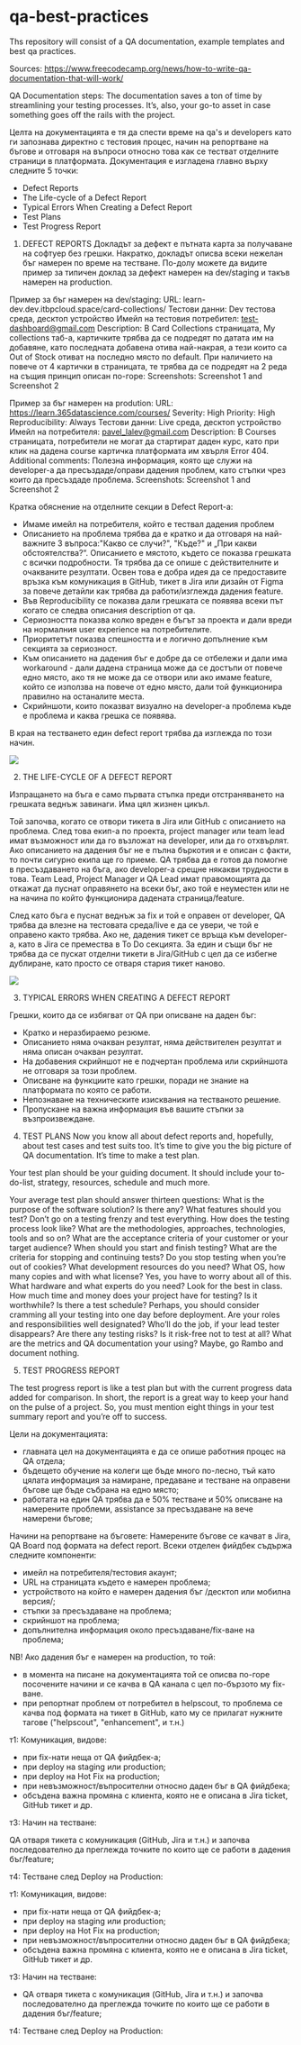 # qa-best-practices
Ths repository will consist of a QA documentation, example templates and best qa practices.

Sources:
https://www.freecodecamp.org/news/how-to-write-qa-documentation-that-will-work/


QA Documentation steps:
The documentation saves a ton of time by streamlining your testing processes. It’s, also, your go-to asset in case something goes off the rails with the project.

Целта на документацията е тя да спести време на qa's и developers като ги запознава директно с тестовия процес, начин на репортване на бъгове и отговаря на въпроси относно това как се тестват отделните страници в платформата. Документация е изгладена главно върху следните 5 точки:
* Defect Reports
* The Life-cycle of a Defect Report
* Typical Errors When Creating a Defect Report
* Test Plans
* Test Progress Report

1. DEFECT REPORTS
Докладът за дефект е пътната карта за получаване на софтуер без грешки. Накратко, докладът описва всеки нежелан бъг намерен по време на тестване. По-долу можете да видите пример за типичен доклад за дефект намерен на dev/staging и такъв намерен на production.

Пример за бъг намерен на dev/staging:
URL: learn-dev.dev.itbpcloud.space/card-collections/
Тестови данни: Dev тестова среда, десктоп устройство
Имейл на тестовия потребител: test-dashboard@gmail.com
Description: В Card Collections страницата, My collections таб-а, картичките трябва да се подредят по датата им на добавяне, като последната добавена отива най-накрая, а тези които са Out of Stock отиват на последно място по default. При наличието на повече от 4 картички в страницата, те трябва да се подредят на 2 реда на същия принцип описан по-горе:
Screenshots: Screenshot 1 and Screenshot 2


Пример за бъг намерен на prodution:
URL: https://learn.365datascience.com/courses/
Severity: High
Priority: High
Reproducibility: Always
Тестови данни: Live среда, десктоп устройство
Имейл на потребителя: pavel_lalev@gmail.com
Description: В Courses страницата, потребители не могат да стартират даден курс, като при клик на дадена course картичка платформата им хвърля Error 404.
Additional comments: Полезна информация, която ще служи на developer-a да пресъздаде/оправи дадения проблем, като стъпки чрез които да пресъздаде проблема.
Screenshots: Screenshot 1 and Screenshot 2

Кратка обяснение на отделните секции в Defect Report-a:
* Имаме имейл на потребителя, който е тествал дадения проблем
* Описанието на проблема трябва да е кратко и да отговаря на най-важните 3 въпроса:"Какво се случи?", "Къде?" и „При какви обстоятелства?“. Описанието е мястото, където се показва грешката с всички подробности. Тя трябва да се опише с действителните и очакваните резултати. Освен това е добра идея да се предоставите връзка към комуникация в GitHub, тикет в Jira или дизайн от Figma за повече детайли как трябва да работи/изглежда дадения feature.
* Във Reproducibility се показва дали грешката се появява всеки път когато се следва описания description от qa.
* Сериозността показва колко вреден е бъгът за проекта и дали вреди на нормалния user experience на потребителите.
* Приоритетът показва спешността и е логично допълнение към секцията за сериозност.
* Към описанието на дадения бъг е добре да се отбележи и дали има workaround - дали дадена страница може да се достъпи от повече едно място, ако тя не може да се отвори или ако имаме feature, който се използва на повече от едно място, дали той функционира правилно на останалите места.
* Скрийншоти, които показват визуално на developer-a проблема къде е проблема и каква грешка се появява.

В края на тестването един defect report трябва да изглежда по този начин.


<img src="defect-report-Jira.png">


2. THE LIFE-CYCLE OF A DEFECT REPORT

Изпращането на бъга е само първата стъпка преди отстраняването на грешката веднъж завинаги. Има цял жизнен цикъл.

Той започва, когато се отвори тикета в Jira или GitHub с описанието на проблема. След това екип-a по проекта, project manager или team lead имат възможност или да го възложат на developer, или да го отхвърлят. Ако описанието на дадения бъг не е пълна бъркотия и е описан с факти, то почти сигурно екипа ще го приеме. QA трябва да е готов да помогне в пресъздаването на бъга, ако developer-а срещне някакви трудности в това. Team Lead, Project Manager и QA Lead имат правомощията да откажат да пуснат оправянето на всеки бъг, ако той е неуместен или не на начина по който функционира дадената страница/feature.

След като бъга е пуснат веднъж за fix и той е оправен от developer, QA трябва да влезне на тестовата среда/live е да се увери, че той е оправено както трябва. Ако не, дадения тикет се връща към developer-a, като в Jira се премества в To Do секцията. За един и същи бъг не трябва да се пускат отделни тикети в Jira/GitHub с цел да се избегне дублиране, като просто се отваря стария тикет наново.

<img src="defect-report.png">


3. TYPICAL ERRORS WHEN CREATING A DEFECT REPORT

Грешки, които да се избягват от QA при описване на даден бъг:
* Кратко и неразбираемо резюме.
* Описанието няма очакван резултат, няма действителен резултат и няма описан очакван резултат.
* На добавения скрийншот не е подчертан проблема или скрийншота не отговаря за този проблем.
* Описване на функциите като грешки, поради не знание на платформата по която се работи.
* Непознаване на техническите изисквания на тестваното решение.
* Пропускане на важна информация във вашите стъпки за възпроизвеждане.


4. TEST PLANS
Now you know all about defect reports and, hopefully, about test cases and test suits too. It’s time to give you the big picture of QA documentation. It’s time to make a test plan.

Your test plan should be your guiding document. It should include your to-do-list, strategy, resources, schedule and much more.

Your average test plan should answer thirteen questions:
What is the purpose of the software solution? Is there any?
What features should you test? Don’t go on a testing frenzy and test everything.
How does the testing process look like? What are the methodologies, approaches, technologies, tools and so on?
What are the acceptance criteria of your customer or your target audience?
When should you start and finish testing?
What are the criteria for stopping and continuing tests? Do you stop testing when you’re out of cookies?
What development resources do you need? What OS, how many copies and with what license? Yes, you have to worry about all of this.
What hardware and what experts do you need? Look for the best in class.
How much time and money does your project have for testing? Is it worthwhile?
Is there a test schedule? Perhaps, you should consider cramming all your testing into one day before deployment.
Are your roles and responsibilities well designated? Who’ll do the job, if your lead tester disappears?
Are there any testing risks? Is it risk-free not to test at all? 
What are the metrics and QA documentation your using? Maybe, go Rambo and document nothing.


5. TEST PROGRESS REPORT

The test progress report is like a test plan but with the current progress data added for comparison. In short, the report is a great way to keep your hand on the pulse of a project. So, you must mention eight things in your test summary report and you’re off to success.


Цели на документацията:
* главната цел на документацията е да се опише работния процес на QA отдела;
* бъдещето обучение на колеги ще бъде много по-лесно, тъй като цялата информация за намиране, предаване и тестване на оправени бъгове ще бъде събрана на едно място;
* работата на един QA трябва да е 50% тестване и 50% описване на намерените проблеми, assistance за пресъздаване на вече намерени бъгове;


Начини на репортване на бъговете:
Намерените бъгове се качват в Jira, QA Board под формата на defect report. Всеки отделен фийдбек съдържа следните компоненти:
* имейл на потребителя/тестовия акаунт;
* URL на страницата където е намерен проблема;
* устройството на който е намерен дадения бъг /десктоп или мобилна версия/;
* стъпки за пресъздаване на проблема;
* скрийншот на проблема;
* допълнителна информация около пресъздаване/fix-ване на проблема;

NB! Ако дадения бъг е намерен на production, то той:
* в момента на писане на документацията той се описва по-горе посочените начини и се качва в QA канала с цел по-бързото му fix-ване.
* при репортнат проблем от потребител в helpscout, то проблема се качва под формата на тикет в GitHub, като му се прилагат нужните тагове ("helpscout", "enhancement", и т.н.)

т1: Комуникация, видове:

* при fix-нати неща от QA фийдбек-a;
* при deploy на staging или production;
* при deploy на Hot Fix на production;
* при невъзможност/въпросителни относно даден бъг в QA фийдбека;
* обсъдена важна промяна с клиента, която не е описана в Jira ticket, GitHub тикет и др.

т3: Начин на тестване:

QA отваря тикета с комуникация (GitHub, Jira и т.н.) и започва последователно да преглежда точките по които ще се работи в дадения бъг/feature;

т4: Тестване след Deploy на Production:

т1: Комуникация, видове:
* при fix-нати неща от QA фийдбек-a;
* при deploy на staging или production;
* при deploy на Hot Fix на production;
* при невъзможност/въпросителни относно даден бъг в QA фийдбека;
* обсъдена важна промяна с клиента, която не е описана в Jira ticket, GitHub тикет и др.

т3: Начин на тестване:
- QA отваря тикета с комуникация (GitHub, Jira и т.н.) и започва последователно да преглежда точките по които ще се работи в дадения бъг/feature;

т4: Тестване след Deploy на Production:

